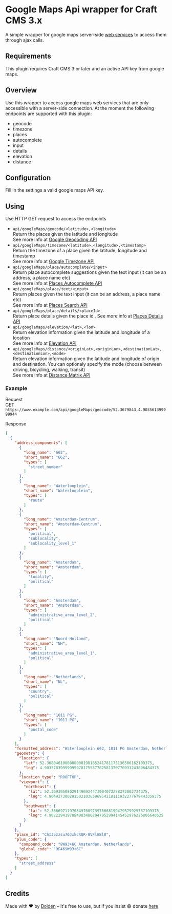 # Google Maps Api wrapper for Craft CMS 3.x

A simple wrapper for google maps server-side [web services](https://developers.google.com/maps/apis-by-platform) to access them through ajax calls.

## Requirements

This plugin requires Craft CMS 3 or later and an active API key from google maps.


## Overview

Use this wrapper to access google maps web services that are only accessible with a server-side connection.
At the moment the following endpoints are supported with this plugin:
- geocode
- timezone
- places
 - autocomplete
 - input
 - details
- elevation
- distance

## Configuration

Fill in the settings a valid google maps API key.

## Using

Use HTTP GET request to access the endpoints
- `api/googleMaps/geocode/<latitude>,<longitude>`  
Return the places given the latitude and longitude  
See more info at [Google Geocoding API](https://developers.google.com/maps/documentation/geocoding/start)
- `api/googleMaps/timezone/<latitude>,<longitude>,<timestamp>`  
Return the timezone of a place given the latitude, longitude and timestamp  
See more info at [Google Timezone API](https://developers.google.com/maps/documentation/timezone/start)
- `api/googleMaps/place/autocomplete/<input>`  
Return place autocomplete suggestions given the text input (it can be an address, a place name etc)  
See more info at [Places Autocomplete API](https://developers.google.com/places/web-service/autocomplete)
- `api/googleMaps/place/text/<input>`  
Return places given the text input (it can be an address, a place name etc)  
See more info at [Places Search API](https://developers.google.com/places/web-service/search)
- `api/googleMaps/place/details/<placeId>`  
Return place details given the place id . 
See more info at [Places Details API](https://developers.google.com/places/web-service/details)
- `api/googleMaps/elevation/<lat>,<lon>`  
Return elevation information given the latitude and longitude of a location  
See more info at [Elevation API](https://developers.google.com/maps/documentation/elevation/start)
- `api/googleMaps/distance/<originLat>,<originLon>,<destinationLat>,<destinationLon>,<mode>`  
Return elevation information given the latitude and longitude of origin and 
destination. You can optionaly specify the mode (choose between driving, bicycling, walking, transit)  
See more info at [Distance Matrix API](https://developers.google.com/maps/documentation/distance-matrix/start) 

### Example
Request  
GET `https://www.example.com/api/googleMaps/geocode/52.3679843,4.903561399999944`

Response
```json
[
  {
    "address_components": [
      {
        "long_name": "662",
        "short_name": "662",
        "types": [
          "street_number"
        ]
      },
      {
        "long_name": "Waterlooplein",
        "short_name": "Waterlooplein",
        "types": [
          "route"
        ]
      },
      {
        "long_name": "Amsterdam-Centrum",
        "short_name": "Amsterdam-Centrum",
        "types": [
          "political",
          "sublocality",
          "sublocality_level_1"
        ]
      },
      {
        "long_name": "Amsterdam",
        "short_name": "Amsterdam",
        "types": [
          "locality",
          "political"
        ]
      },
      {
        "long_name": "Amsterdam",
        "short_name": "Amsterdam",
        "types": [
          "administrative_area_level_2",
          "political"
        ]
      },
      {
        "long_name": "Noord-Holland",
        "short_name": "NH",
        "types": [
          "administrative_area_level_1",
          "political"
        ]
      },
      {
        "long_name": "Netherlands",
        "short_name": "NL",
        "types": [
          "country",
          "political"
        ]
      },
      {
        "long_name": "1011 PG",
        "short_name": "1011 PG",
        "types": [
          "postal_code"
        ]
      }
    ],
    "formatted_address": "Waterlooplein 662, 1011 PG Amsterdam, Netherlands",
    "geometry": {
      "location": {
        "lat": 52.3680461000000008198185241781175136566162109375,
        "lng": 4.90357839999999978175537762581370770931243896484375
      },
      "location_type": "ROOFTOP",
      "viewport": {
        "northeast": {
          "lat": 52.369395080291496924473904073238372802734375,
          "lng": 4.9049273802915021036596954218111932277679443359375
        },
        "southwest": {
          "lat": 52.36669711970849760973578668199479579925537109375,
          "lng": 4.90222941970849834802947952994145452976226806640625
        }
      }
    },
    "place_id": "ChIJ5zzsu70JxkcRQR-0VFl8Bl0",
    "plus_code": {
      "compound_code": "9W93+6C Amsterdam, Netherlands",
      "global_code": "9F469W93+6C"
    },
    "types": [
      "street_address"
    ]
  }
]
```  

## Credits

Made with ❤️ by [Bolden](https://www.bolden.nl) – It's free to use, but if you insist 😄 donate [here](https://www.paypal.me/boldenamsterdam)
